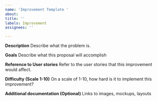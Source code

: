 ```yaml
---
name: 'Improvement Template '
about:
title: ''
labels: Improvement
assignees: ''

---
```


**Description**
Describe what the problem is.

**Goals**
Describe what this proposal will accomplish

**Reference to User stories**
Refer to the user stories that this improvement would affect.

**Difficulty (Scale 1-10)**
On a scale of 1-10, how hard is it to implement this improvement?

**Additional documentation (Optional)**
Links to images, mockups, layouts
